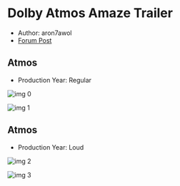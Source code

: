 # Dolby Atmos Amaze Trailer

* Author: aron7awol
* [Forum Post](https://www.avsforum.com/threads/bass-eq-for-filtered-movies.2995212/post-58242644)

## Atmos

* Production Year: Regular

![img 0](https://i.imgur.com/EQR4YSr.jpg)

![img 1](https://i.imgur.com/kXCy8qD.png)

## Atmos

* Production Year: Loud

![img 2](https://i.imgur.com/rrP61sa.jpg)

![img 3](https://i.imgur.com/FuPur56.png)

